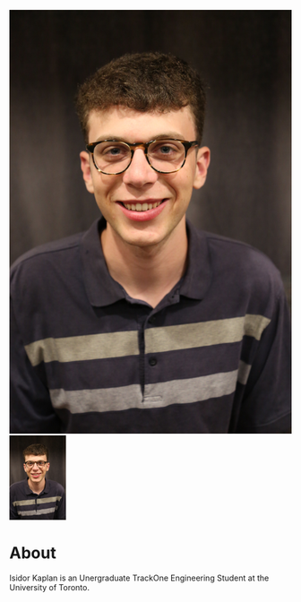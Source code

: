 ![Image](https://github.com/isidorjkaplan/isidorjkaplan.github.io/blob/master/images/portrait.JPG?raw=false)
<img src="https://github.com/isidorjkaplan/isidorjkaplan.github.io/blob/master/images/portrait.JPG" alt="Portrait" title="Isidor Kaplan" width="20%" height="50%" />
# About
Isidor Kaplan is an Unergraduate TrackOne Engineering Student at the University of Toronto. 
